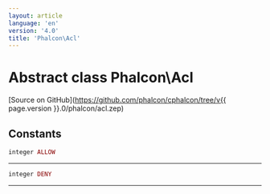 ```yaml
---
layout: article
language: 'en'
version: '4.0'
title: 'Phalcon\Acl'
---
```

# Abstract class **Phalcon\Acl**

[Source on GitHub](https://github.com/phalcon/cphalcon/tree/v{{ page.version }}.0/phalcon/acl.zep)

## Constants

```php
integer ALLOW
```

* * *

```php
integer DENY
```

* * *